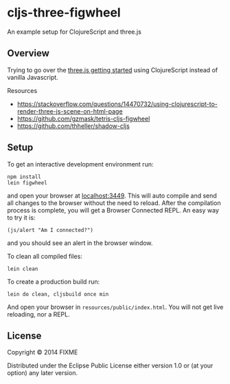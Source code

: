 # cljs-three-figwheel

An example setup for ClojureScript and three.js

## Overview

Trying to go over the [three.js getting started](https://threejs.org/docs/index.html#manual/en/introduction/Creating-a-scene) using ClojureScript instead of vanilla Javascript.

Resources
- https://stackoverflow.com/questions/14470732/using-clojurescript-to-render-three-js-scene-on-html-page
- https://github.com/gzmask/tetris-cljs-figwheel
- https://github.com/thheller/shadow-cljs

## Setup

To get an interactive development environment run:

    npm install
    lein figwheel

and open your browser at [localhost:3449](http://localhost:3449/).
This will auto compile and send all changes to the browser without the
need to reload. After the compilation process is complete, you will
get a Browser Connected REPL. An easy way to try it is:

    (js/alert "Am I connected?")

and you should see an alert in the browser window.

To clean all compiled files:

    lein clean

To create a production build run:

    lein do clean, cljsbuild once min

And open your browser in `resources/public/index.html`. You will not
get live reloading, nor a REPL. 

## License

Copyright © 2014 FIXME

Distributed under the Eclipse Public License either version 1.0 or (at your option) any later version.
